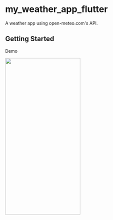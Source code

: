 # my_weather_app_flutter

A weather app using open-meteo.com's API. 

## Getting Started

Demo

<img src="https://github.com/LomiaW/my-weather-app-flutter/assets/97309404/576d5b57-3efe-42b1-9b1a-91ecd90d8fe0" width="240" height="500" />
